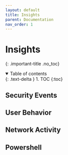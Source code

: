 ```yaml
---
layout: default
title: Insights
parent: Documentation
nav_order: 1
---
```


# Insights
{: .important-title .no_toc}

<details open markdown="block">
  <summary>
    Table of contents
  </summary>
  {: .text-delta }
1. TOC
{:toc}
</details>

## Security Events

## User Behavior

## Network Activity

## Powershell